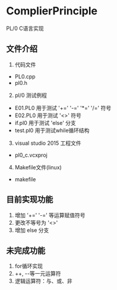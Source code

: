 # ComplierPrinciple
PL/0 C语言实现

## 文件介绍
1. 代码文件
  - PL0.cpp
  - pl0.h

2. pl/0 测试例程
  - E01.PL0     用于测试 '+=' '-=' '*=' '/=' 符号
  - E02.PL0     用于测试 '<>' 符号
  - if.pl0      用于测试 'else' 分支
  - test.pl0    用于测试while循环结构

3. visual studio 2015 工程文件
  - pl0_c.vcxproj

4. Makefile文件(linux)
  - makefile


## 目前实现功能
1. 增加 '+=' '-=' 等运算赋值符号
2. 更改不等号为 '<>'
3. 增加 else 分支

## 未完成功能
1. for循环实现
2. ++, --等一元运算符
3. 逻辑运算符：与、或、非
